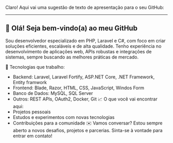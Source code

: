 Claro! Aqui vai uma sugestão de texto de apresentação para o seu GitHub:

---

## 👋 Olá! Seja bem-vindo(a) ao meu GitHub

Sou desenvolvedor especializado em PHP, Laravel e C#, com foco em criar soluções eficientes, escaláveis e de alta qualidade. Tenho experiência no desenvolvimento de aplicações web, APIs robustas e integrações de sistemas, sempre buscando as melhores práticas de mercado.

 🚀 Tecnologias que trabalho:
- Backend: Laravel, Laravel Fortify, ASP.NET Core, .NET Framework, Entity framwork
- Frontend: Blade, Razor, HTML, CSS, JavaScript, Windos Form
- Banco de Dados: MySQL, SQL Server
- Outros: REST APIs, OAuth2, Docker, Git
📈 O que você vai encontrar aqui:
- Projetos pessoais
- Estudos e experimentos com novas tecnologias
- Contribuições para a comunidade
✉️ Vamos conversar?
Estou sempre aberto a novos desafios, projetos e parcerias. Sinta-se à vontade para entrar em contato!

